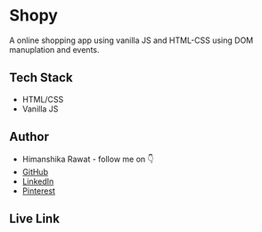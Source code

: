 # Shopy

A online shopping app using vanilla JS and HTML-CSS using DOM manuplation and events.




## Tech Stack

- HTML/CSS
- Vanilla JS


## Author

-   Himanshika Rawat - follow me on 👇
-   [GitHub](https://www.github.com/himanshirawat)
-   [LinkedIn](https://www.linkedin.com/in/himanshi-rawat/)
-   [Pinterest](https://in.pinterest.com/himanshikarawat/)


## Live Link
